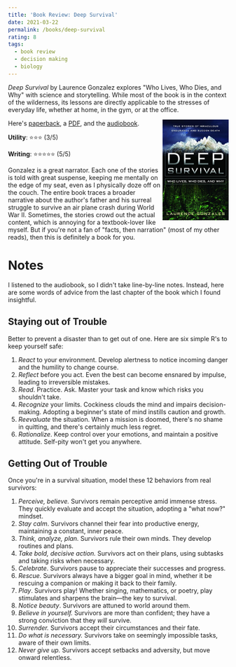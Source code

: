 ```yaml
---
title: 'Book Review: Deep Survival'
date: 2021-03-22
permalink: /books/deep-survival
rating: 8
tags:
  - book review
  - decision making
  - biology
---
```


*Deep Survival* by Laurence Gonzalez explores "Who Lives, Who Dies, and Why" with science and storytelling. While most of the book is in the context of the wilderness, its lessons are directly applicable to the stresses of everyday life, whether at home, in the gym, or at the office.

<img align="right" width="30%" src="/images/books/deep_survival.jpg">

Here's [paperback](https://www.amazon.com/Deep-Survival-Who-Lives-Dies/dp/0393326152), a [PDF](/resources/deepsurvival.pdf), and the [audiobook](https://www.audible.com/pd/Deep-Survival-Audiobook/B002V1OBRE).

**Utility**: ⭐⭐⭐ (3/5)

**Writing**: ⭐⭐⭐⭐⭐ (5/5)

Gonzalez is a great narrator. Each one of the stories is told with great suspense, keeping me mentally on the edge of my seat, even as I physically doze off on the couch. The entire book traces a broader narrative about the author's father and his surreal struggle to survive an air plane crash during World War II. Sometimes, the stories crowd out the actual content, which is annoying for a textbook-lover like myself. But if you're not a fan of "facts, then narration" (most of my other reads), then this is definitely a book for you.

Notes
===

I listened to the audiobook, so I didn't take line-by-line notes. Instead, here are some words of advice from the last chapter of the book which I found insightful.

## Staying out of Trouble

Better to prevent a disaster than to get out of one. Here are six simple R's to keep yourself safe:

1. *React* to your environment. Develop alertness to notice incoming danger and the humility to change course.
2. *Reflect* before you act. Even the best can become ensnared by impulse, leading to irreversible mistakes.
3. *Read*. Practice. Ask. Master your task and know which risks you shouldn't take.
4. *Recognize* your limits. Cockiness clouds the mind and impairs decision-making. Adopting a beginner's state of mind instills caution and growth.
5. *Reevaluate* the situation. When a mission is doomed, there's no shame in quitting, and there's certainly much less regret.
6. *Rationalize*. Keep control over your emotions, and maintain a positive attitude. Self-pity won't get you anywhere.

## Getting Out of Trouble

Once you're in a survival situation, model these 12 behaviors from real survivors:

1. *Perceive, believe.* Survivors remain perceptive amid immense stress. They quickly evaluate and accept the situation, adopting a "what now?" mindset.
2. *Stay calm*. Survivors channel their fear into productive energy, maintaining a constant, inner peace.
3. *Think, analyze, plan.* Survivors rule their own minds. They develop routines and plans.
4. *Take bold, decisive action.* Survivors act on their plans, using subtasks and taking risks when necessary.
5. *Celebrate*. Survivors pause to appreciate their successes and progress.
6. *Rescue.* Survivors always have a bigger goal in mind, whether it be rescuing a companion or making it back to their family.
7. *Play*. Survivors play! Whether singing, mathematics, or poetry, play stimulates and sharpens the brain—the key to survival.
8. *Notice beauty*. Survivors are attuned to world around them.
9. *Believe in yourself.* Survivors are more than confident; they have a strong conviction that they *will* survive.
10. *Surrender.* Survivors accept their circumstances and their fate.
11. *Do what is necessary.* Survivors take on seemingly impossible tasks, aware of their own limits.
12. *Never give up.* Survivors accept setbacks and adversity, but move onward relentless.